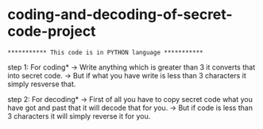 # coding-and-decoding-of-secret-code-project
    *********** This code is in PYTHON language ***********

step 1:
     For coding*
                 -> Write anything which is greater than 3 it converts that into secret code.
                 -> But if what you have write is less than 3 characters it simply resverse that. 
      
step 2:
      For decoding*
                   -> First of all you have to copy secret code what you have got and past that it will decode that for you.
                   -> But if code is less than 3 characters it will simply reverse it for you. 
